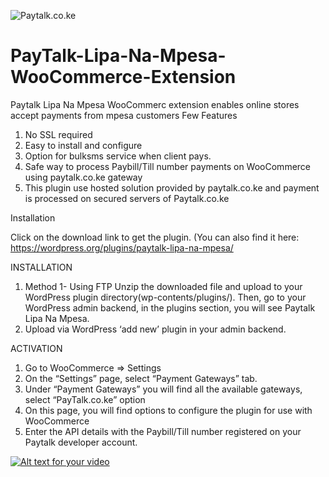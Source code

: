 ![Paytalk.co.ke](https://ps.w.org/paytalk-lipa-na-mpesa/assets/banner-772x250.png?rev=1949697)

# PayTalk-Lipa-Na-Mpesa-WooCommerce-Extension
Paytalk Lipa Na Mpesa WooCommerc extension enables online stores accept payments from mpesa customers
Few Features
1. No SSL required
2. Easy to install and configure
3. Option for bulksms service when client pays.
4. Safe way to process Paybill/Till number payments on WooCommerce using paytalk.co.ke gateway
5. This plugin use hosted solution provided by paytalk.co.ke and payment is processed on secured servers of Paytalk.co.ke

     

Installation

Click on the download link to get the plugin. (You can also find it here: https://wordpress.org/plugins/paytalk-lipa-na-mpesa/

INSTALLATION
1. Method 1- Using FTP
Unzip the downloaded file and upload to your WordPress plugin directory(wp-contents/plugins/). Then, go to your WordPress admin backend, in the plugins section, you will see Paytalk Lipa Na Mpesa.
2. Upload via WordPress ‘add new’ plugin in your admin backend.

ACTIVATION
1. Go to WooCommerce => Settings
2. On the “Settings” page, select “Payment Gateways” tab.
3. Under “Payment Gateways” you will find all the available gateways, select “PayTalk.co.ke” option
4. On this page, you will find options to configure the plugin for use with WooCommerce
5. Enter the API details with the Paybill/Till number registered on your Paytalk developer account.


[![Alt text for your video](https://img.youtube.com/vi/EaOS4m2msmI/0.jpg)](https://www.youtube.com/watch?v=EaOS4m2msmI&t=49s)
